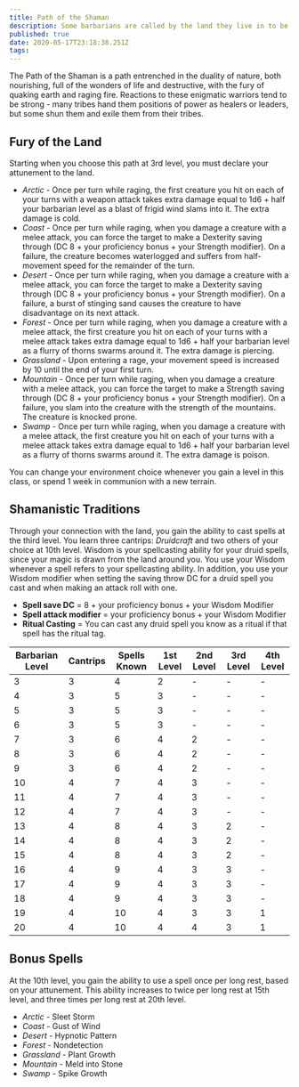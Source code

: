 ```yaml
---
title: Path of the Shaman
description: Some barbarians are called by the land they live in to be more than a champion of combat.
published: true
date: 2020-05-17T23:18:38.251Z
tags: 
---
```


The Path of the Shaman is a path entrenched in the duality of nature, both nourishing, full of the wonders of life and destructive, with the fury of quaking earth and raging fire.  Reactions to these enigmatic warriors tend to be strong - many tribes hand them positions of power as healers or leaders, but some shun them and exile them from their tribes.

## Fury of the Land
Starting when you choose this path at 3rd level, you must declare your attunement to the land.
- *Arctic* - Once per turn while raging, the first creature you hit on each of your turns with a weapon attack takes extra damage equal to 1d6 + half your barbarian level as a blast of frigid wind slams into it.  The extra damage is cold.
- *Coast* - Once per turn while raging, when you damage a creature with a melee attack, you can force the target to make a Dexterity saving through (DC 8 + your proficiency bonus + your Strength modifier). On a failure, the creature becomes waterlogged and suffers from half-movement speed for the remainder of the turn. 
- *Desert* - Once per turn while raging, when you damage a creature with a melee attack, you can force the target to make a Dexterity saving through (DC 8 + your proficiency bonus + your Strength modifier). On a failure, a burst of stinging sand causes the creature to have disadvantage on its next attack.
- *Forest* - Once per turn while raging, when you damage a creature with a melee attack, the first creature you hit on each of your turns with a melee attack takes extra damage equal to 1d6 + half your barbarian level as a flurry of thorns swarms around it.  The extra damage is piercing.
- *Grassland* - Upon entering a rage, your movement speed is increased by 10 until the end of your first turn.
- *Mountain* - Once per turn while raging, when you damage a creature with a melee attack, you can force the target to make a Strength saving through (DC 8 + your proficiency bonus + your Strength modifier). On a failure, you slam into the creature with the strength of the mountains.  The creature is knocked prone.
- *Swamp* - Once per turn while raging, when you damage a creature with a melee attack, the first creature you hit on each of your turns with a melee attack takes extra damage equal to 1d6 + half your barbarian level as a flurry of thorns swarms around it.  The extra damage is poison.

You can change your environment choice whenever you gain a level in this class, or spend 1 week in communion with a new terrain.

## Shamanistic Traditions
Through your connection with the land, you gain the ability to cast spells at the third level.  You learn three cantrips: *Druidcraft* and two others of your choice at 10th level.  Wisdom is your spellcasting ability for your druid spells, since your magic is drawn from the land around you. You use your Wisdom whenever a spell refers to your spellcasting ability. In addition, you use your Wisdom modifier when setting the saving throw DC for a druid spell you cast and when making an attack roll with one.

- **Spell save DC** = 8 + your proficiency bonus + your Wisdom Modifier
- **Spell attack modifier** = your proficiency bonus + your Wisdom Modifier
- **Ritual Casting** = You can cast any druid spell you know as a ritual if that spell has the ritual tag.

|Barbarian Level|Cantrips|Spells Known|1st Level|2nd Level|3rd Level|4th Level|
|---|---|---|---|---|---|---|
|3|3|4|2|-|-|-|
|4|3|5|3|-|-|-|
|5|3|5|3|-|-|-|
|6|3|5|3|-|-|-|
|7|3|6|4|2|-|-|
|8|3|6|4|2|-|-|
|9|3|6|4|2|-|-|
|10|4|7|4|3|-|-|
|11|4|7|4|3|-|-|
|12|4|7|4|3|-|-|
|13|4|8|4|3|2|-|
|14|4|8|4|3|2|-|
|15|4|8|4|3|2|-|
|16|4|9|4|3|3|-|
|17|4|9|4|3|3|-|
|18|4|9|4|3|3|-|
|19|4|10|4|3|3|1|
|20|4|10|4|4|3|1|

## Bonus Spells
At the 10th level, you gain the ability to use a spell once per long rest, based on your attunement. This ability increases to twice per long rest at 15th level, and three times per long rest at 20th level.
- *Arctic* - Sleet Storm
- *Coast* - Gust of Wind 
- *Desert* - Hypnotic Pattern
- *Forest* - Nondetection 
- *Grassland* - Plant Growth
- *Mountain* - Meld into Stone
- *Swamp* - Spike Growth

